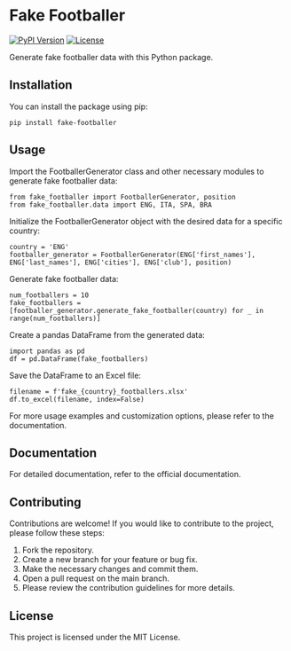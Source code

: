 # Fake Footballer

[![PyPI Version](https://img.shields.io/pypi/v/fake-footballer.svg)](https://pypi.org/project/fake-footballer/)
[![License](https://img.shields.io/pypi/l/fake-footballer.svg)](https://github.com/your-username/fake-footballer/blob/main/LICENSE)

Generate fake footballer data with this Python package.

## Installation

You can install the package using pip:

```shell
pip install fake-footballer
```
## Usage

Import the FootballerGenerator class and other necessary modules to generate fake footballer data:

```
from fake_footballer import FootballerGenerator, position
from fake_footballer.data import ENG, ITA, SPA, BRA
```

Initialize the FootballerGenerator object with the desired data for a specific country:
```
country = 'ENG'
footballer_generator = FootballerGenerator(ENG['first_names'], ENG['last_names'], ENG['cities'], ENG['club'], position)
```
Generate fake footballer data:
```
num_footballers = 10
fake_footballers = [footballer_generator.generate_fake_footballer(country) for _ in range(num_footballers)]
```
Create a pandas DataFrame from the generated data:
```
import pandas as pd
df = pd.DataFrame(fake_footballers)
```
Save the DataFrame to an Excel file:
```
filename = f'fake_{country}_footballers.xlsx'
df.to_excel(filename, index=False)
```
For more usage examples and customization options, please refer to the documentation.

## Documentation
For detailed documentation, refer to the official documentation.

## Contributing
Contributions are welcome! If you would like to contribute to the project, please follow these steps:

1. Fork the repository.
2. Create a new branch for your feature or bug fix.
3. Make the necessary changes and commit them.
4. Open a pull request on the main branch.
5. Please review the contribution guidelines for more details.

## License
This project is licensed under the MIT License.
